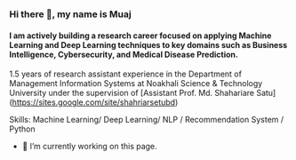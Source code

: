 ### Hi there 👋, my name is Muaj
#### I am actively building a research career focused on applying Machine Learning and Deep Learning techniques to key domains such as Business Intelligence, Cybersecurity, and Medical Disease Prediction.
1.5 years of research assistant experience in the Department of Management Information Systems at Noakhali Science & Technology University under the supervision of [Assistant Prof. Md. Shahariare Satu] (https://sites.google.com/site/shahriarsetubd)


Skills: Machine Learning/ Deep Learning/ NLP / Recommendation System / Python

- 🔭 I’m currently working on this page. 




